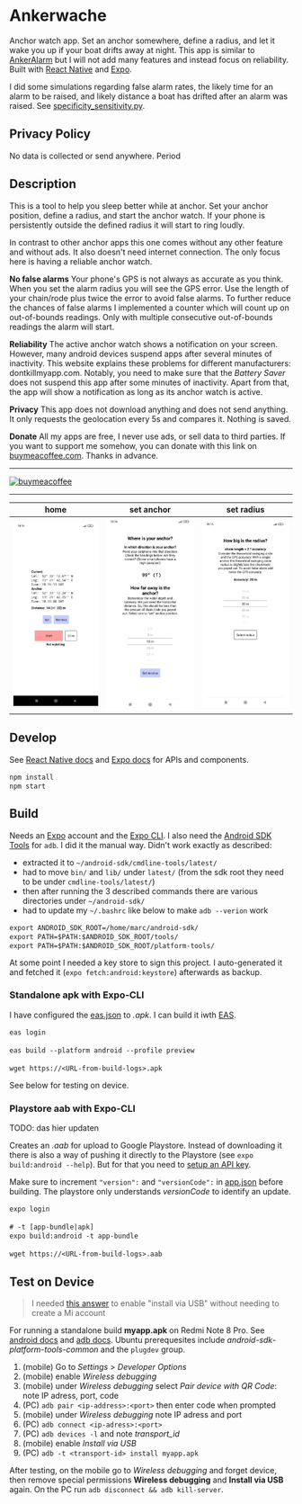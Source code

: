 # Ankerwache

Anchor watch app. Set an anchor somewhere, define a radius, and let it wake you up if your boat drifts away at night.
This app is similar to [AnkerAlarm](https://ankeralarm.app/en/) but I will not add many features and instead focus on reliability.
Built with [React Native](https://reactnative.dev/) and [Expo](https://expo.dev/).

I did some simulations regarding false alarm rates, the likely time for an alarm to be raised, and likely distance a boat has drifted after an alarm was raised.
See [specificity_sensitivity.py](./specificity_sensitivity.py).

## Privacy Policy

No data is collected or send anywhere. Period

## Description

This is a tool to help you sleep better while at anchor. Set your anchor position, define a radius, and start the anchor watch. If your phone is persistently outside the defined radius it will start to ring loudly.

In contrast to other anchor apps this one comes without any other feature and without ads. It also doesn't need internet connection. The only focus here is having a reliable anchor watch.

**No false alarms** Your phone's GPS is not always as accurate as you think. When you set the alarm radius you will see the GPS error.
Use the length of your chain/rode plus twice the error to avoid false alarms.
To further reduce the chances of false alarms I implemented a counter which will count up on out-of-bounds readings.
Only with multiple consecutive out-of-bounds readings the alarm will start.

**Reliability** The active anchor watch shows a notification on your screen. However, many android devices suspend apps after several minutes of inactivity. This website explains these problems for different manufacturers: dontkillmyapp.com. Notably, you need to make sure that the _Battery Saver_ does not suspend this app after some minutes of inactivity. Apart from that, the app will show a notification as long as its anchor watch is active.

**Privacy** This app does not download anything and does not send anything. It only requests the geolocation every 5s and compares it. Nothing is saved.

**Donate** All my apps are free, I never use ads, or sell data to third parties. If you want to support me somehow, you can donate with this link on [buymeacoffee.com](https://www.buymeacoffee.com/mRcSchwering). Thanks in advance.

---

[![buymeacoffee](https://www.buymeacoffee.com/assets/img/guidelines/download-assets-sm-1.svg)](https://www.buymeacoffee.com/mRcSchwering)

---

|                                               home                                                |                                          set anchor                                           |                                             set radius                                              |
| :-----------------------------------------------------------------------------------------------: | :-------------------------------------------------------------------------------------------: | :-------------------------------------------------------------------------------------------------: |
| ![](https://raw.githubusercontent.com/mRcSchwering/ankerwache/main/img/screenshot_light_main.jpg) | ![](https://raw.githubusercontent.com/mRcSchwering/ankerwache/main/img/screenshot_anchor.jpg) | ![](https://raw.githubusercontent.com/mRcSchwering/ankerwache/main/img/screenshot_light_radius.jpg) |

## Develop

See [React Native docs](https://reactnative.dev/docs/components-and-apis) and [Expo docs](https://docs.expo.dev/)
for APIs and components.

```
npm install
npm start
```

## Build

Needs an [Expo](https://expo.dev/) account and the [Expo CLI](https://docs.expo.dev/workflow/expo-cli/).
I also need the [Android SDK Tools](https://guides.codepath.com/android/installing-android-sdk-tools) for `adb`.
I did it the manual way. Didn't work exactly as described:

- extracted it to `~/android-sdk/cmdline-tools/latest/`
- had to move `bin/` and `lib/` under `latest/` (from the sdk root they need to be under `cmdline-tools/latest/`)
- then after running the 3 described commands there are various directories under `~/android-sdk/`
- had to update my `~/.bashrc` like below to make `adb --verion` work

```
export ANDROID_SDK_ROOT=/home/marc/android-sdk/
export PATH=$PATH:$ANDROID_SDK_ROOT/tools/
export PATH=$PATH:$ANDROID_SDK_ROOT/platform-tools/
```

At some point I needed a key store to sign this project.
I auto-generated it and fetched it (`expo fetch:android:keystore`) afterwards as backup.

### Standalone apk with Expo-CLI

I have configured the [eas.json](./eas.json) to _.apk_.
I can build it iwth [EAS](https://docs.expo.dev/build/setup/).

```
eas login

eas build --platform android --profile preview

wget https://<URL-from-build-logs>.apk
```

See below for testing on device.

### Playstore aab with Expo-CLI

TODO: das hier updaten

Creates an _.aab_ for upload to Google Playstore.
Instead of downloading it there is also a way of pushing it directly
to the Playstore (see `expo build:android --help`).
But for that you need to [setup an API key](https://intercom.help/appinstitute/en/articles/1025206-how-to-get-your-google-play-json-key).

Make sure to increment `"version":` and `"versionCode":` in [app.json](./app.json) before building.
The playstore only understands _versionCode_ to identify an update.

```
expo login

# -t [app-bundle|apk]
expo build:android -t app-bundle

wget https://<URL-from-build-logs>.aab
```

## Test on Device

> I needed [this answer](https://android.stackexchange.com/a/229242) to enable "install via USB" without needing to create a Mi account

For running a standalone build **myapp.apk** on Redmi Note 8 Pro.
See [android docs](https://developer.android.com/studio/run/device#device-developer-options) and [adb docs](https://developer.android.com/studio/command-line/adb).
Ubuntu prerequesites include _android-sdk-platform-tools-common_ and the `plugdev` group.

1. (mobile) Go to _Settings_ > _Developer Options_
1. (mobile) enable _Wireless debugging_
1. (mobile) under _Wireless debugging_ select _Pair device with QR Code_: note IP adress, port, code
1. (PC) `adb pair <ip-address>:<port>` then enter code when prompted
1. (mobile) under _Wireless debugging_ note IP adress and port
1. (PC) `adb connect <ip-adress>:<port>`
1. (PC) `adb devices -l` and note _transport_id_
1. (mobile) enable _Install via USB_
1. (PC) `adb -t <transport-id> install myapp.apk`

After testing,
on the mobile go to _Wireless debugging_ and forget device,
then remove special permissions **Wireless debugging** and **Install via USB** again.
On the PC run `adb disconnect && adb kill-server`.

